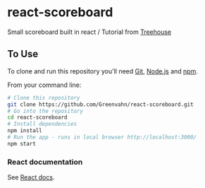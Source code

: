# react-scoreboard
Small scoreboard built in react / Tutorial from [Treehouse](https://teamtreehouse.com/)


## To Use
To clone and run this repository you'll need [Git](https://git-scm.com), [Node.js](https://nodejs.org/en/download/) and [npm](https://www.npmjs.com/get-npm).

From your command line:

```bash
# Clone this repository
git clone https://github.com/Greenvahn/react-scoreboard.git
# Go into the repository
cd react-scoreboard
# Install dependencies
npm install
# Run the app - runs in local browser http://localhost:3000/
npm start
```

### React documentation
See [React docs](https://reactjs.org/docs/getting-started.html).
